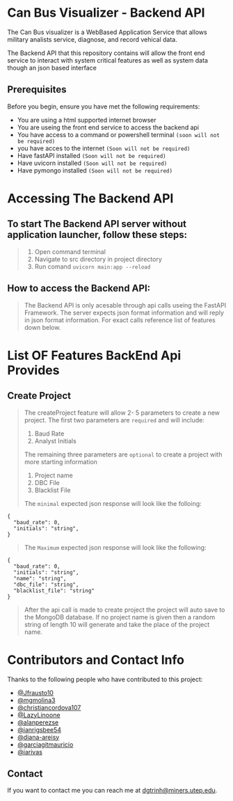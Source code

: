 # Can Bus Visualizer - Backend API

The Can Bus visualizer is a WebBased Application Service that allows military analists service, diagnose, and record vehical data.

The Backend API that this repository contains will allow the front end service to interact with system critical features as well as system data though an json based interface

## Prerequisites

Before you begin, ensure you have met the following requirements:
* You are using a html supported internet browser
* You are useing the front end service to access the backend api
* You have access to a command or powershell terminal `(soon will not be required)`
* you have acces to the internet `(Soon will not be required)`
* Have fastAPI installed `(Soon will not be required)`
* Have uvicorn installed `(Soon will not be required)`
* Have pymongo installed `(Soon will not be required)`

# Accessing The Backend API

## To start The Backend API server without application launcher, follow these steps:
>1. Open command terminal
>2. Navigate to src directory in project directory
>3. Run comand `uvicorn main:app --reload`

## How to access the Backend API:
>The Backend API is only acesable through api calls useing the
FastAPI Framework. The server expects json format information and will reply in json format information. For exact calls reference list of features down below.


# List OF Features BackEnd Api Provides

## Create Project
>The createProject feature will allow  2- 5 parameters to create a new project. 
>The first two parameters are `required` and will include:
>1. Baud Rate
>2. Analyst Initials
>
>The remaining three parameters are `optional` to create a project with more starting information
>1. Project name
>2. DBC File
>3. Blacklist File
>
>The `minimal` expected json response  will look like the folloing:
```
{
  "baud_rate": 0,
  "initials": "string",
}
```
>The `Maximum` expected json response will look like the following:
```
{
  "baud_rate": 0,
  "initials": "string",
  "name": "string",
  "dbc_file": "string",
  "blacklist_file": "string"
}
```
>After the api call is made to create project the project will auto save to the MongoDB database. If no project name is given then a random string of length 10 will generate and take the place of the project name.






# Contributors and Contact Info
Thanks to the following people who have contributed to this project:
* [@Jfrausto10](https://github.com/jfrausto10) 
* [@mgmolina3](https://github.com/mgmolina3) 
* [@christiancordova107](https://github.com/christiancordova107) 
* [@LazyLinoone](https://github.com/LazyLinoone) 
* [@alanperezse](https://github.com/alanperezse) 
* [@ianrigsbee54](https://github.com/ianrigsbee54)
* [@diana-areisy](https://github.com/diana-areisy)
* [@garciagitmauricio](https://github.com/garciagitmauricio)
* [@iarivas](https://github.com/iarivas)

## Contact
If you want to contact me you can reach me at <dgtrinh@miners.utep.edu>.
